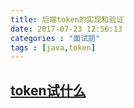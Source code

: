 ```yaml
---
title: 后端token的实现和验证
date: 2017-07-23 12:56:13
categories : "面试题"
tags : [java,token]
---
```


## [token试什么]()

